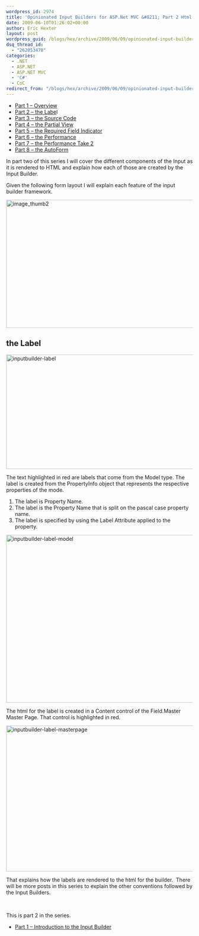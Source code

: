 ```yaml
---
wordpress_id: 2974
title: 'Opinionated Input Builders for ASP.Net MVC &#8211; Part 2 Html Layout for the Label'
date: 2009-06-10T01:26:02+00:00
author: Eric Hexter
layout: post
wordpress_guid: /blogs/hex/archive/2009/06/09/opinionated-input-builders-for-asp-net-mvc-part-2-html-layout-for-the-label.aspx
dsq_thread_id:
  - "262053478"
categories:
  - .NET
  - ASP.NET
  - ASP.NET MVC
  - 'C#'
  - CoC
redirect_from: "/blogs/hex/archive/2009/06/09/opinionated-input-builders-for-asp-net-mvc-part-2-html-layout-for-the-label.aspx/"
---
```

  * <a href="/blogs/hex/archive/2009/06/09/opinionated-input-builders-for-asp-net-mvc-using-partials-part-i.aspx" target="_blank">Part 1 – Overview</a> 
  * <a href="/blogs/hex/archive/2009/06/09/opinionated-input-builders-for-asp-net-mvc-part-2-html-layout-for-the-label.aspx" target="_blank">Part 2 – the Labe</a>l 
  * <a href="/blogs/hex/archive/2009/06/10/opinionated-input-builders-for-asp-net-mvc-part-3-the-source-code.aspx" target="_blank">Part 3 – the Source Code</a> 
  * <a href="/blogs/hex/archive/2009/06/10/opinionated-input-builders-for-asp-net-mvc-part-3-the-partial-view-inputs.aspx" target="_blank">Part 4 – the Partial View</a> 
  * <a href="/blogs/hex/archive/2009/06/10/opinionated-input-builders-for-asp-net-mvc-part-5-the-required-input.aspx" target="_blank">Part 5 – the Required Field Indicator</a>&#160; 
  * <a href="http://www.lostechies.com/blogs/hex/archive/2009/06/13/opinionated-input-builders-part-6-performance-of-the-builders.aspx" target="_blank">Part 6 – the Performance</a> 
  * <a href="http://www.lostechies.com/blogs/hex/archive/2009/06/14/opinionated-input-builders-part-7-more-on-performance-take-2.aspx" target="_blank">Part 7 – the Performance Take 2</a>
  * <a href="http://www.lostechies.com/blogs/hex/archive/2009/06/17/opinionated-input-builders-part-8-the-auto-form.aspx" target="_blank">Part 8 – the AutoForm</a>

In part two of this series I will cover the different components of the Input as it is rendered to HTML and explain how each of those are created by the Input Builder.

Given the following form layout I will explain each feature of the input builder framework.

[<img style="border-right-width: 0px;border-top-width: 0px;border-bottom-width: 0px;border-left-width: 0px" border="0" alt="image_thumb2" src="http://lostechies.com/erichexter/files/2011/03/image_thumb2_7DCD6C39.png" width="644" height="346" />](http://lostechies.com/erichexter/files/2011/03/image5_5EF6F85B.png) 

## the Label

<img style="border-right-width: 0px;border-top-width: 0px;border-bottom-width: 0px;border-left-width: 0px" border="0" alt="inputbuilder-label" src="http://lostechies.com/erichexter/files/2011/03/inputbuilder-label_43DE294D.png" width="561" height="309" />

The text highlighted in red are labels that come from the Model type. The label is created from the PropertyInfo object that represents the respective properties of the mode.

  1. The label is Property Name. 
  2. The label is the Property Name that is split on the pascal case property name. 
  3. The label is specified by using the Label Attribute applied to the property. 

 <img style="border-right-width: 0px;border-top-width: 0px;border-bottom-width: 0px;border-left-width: 0px" border="0" alt="inputbuilder-label-model" src="http://lostechies.com/erichexter/files/2011/03/inputbuilder-label-model_554E8A25.png" width="626" height="453" />

The html for the label is created in a Content control of the Field.Master Master Page. That control is highlighted in red.

<img style="border-right-width: 0px;border-top-width: 0px;border-bottom-width: 0px;border-left-width: 0px" border="0" alt="inputbuilder-label-masterpage" src="http://lostechies.com/erichexter/files/2011/03/inputbuilder-label-masterpage_46A3DE40.png" width="803" height="394" />

That explains how the labels are rendered to the html for the builder.&#160; There will be more posts in this series to explain the other conventions followed by the Input Builders.

&#160;

This is part 2 in the series.

  * <a href="http://www.lostechies.com/blogs/hex/archive/2009/06/09/opinionated-input-builders-for-asp-net-mvc-using-partials-part-i.aspx" target="_blank">Part 1 – Introduction to the Input Builder</a>
